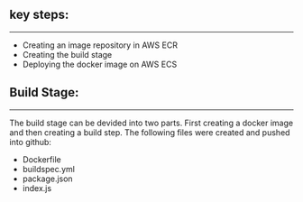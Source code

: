 ## key steps:
---

  - Creating an image repository in AWS ECR
  - Creating the build stage
  - Deploying the docker image on AWS ECS

## Build Stage:
---
The build stage can be devided into two parts. First creating a docker image and then creating a build step. The following files were created and pushed into github:
- Dockerfile
- buildspec.yml 
- package.json
- index.js

  

